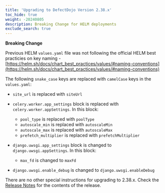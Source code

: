 ```yaml
---
title: 'Upgrading to DefectDojo Version 2.38.x'
toc_hide: true
weight: -20240805
description: Breaking Change for HELM deployments
exclude_search: true
---
```


**Breaking Change**

Previous HELM `values.yaml` file was not following the official HELM best practicies on key naming - [https://helm.sh/docs/chart_best_practices/values/#naming-conventions](https://helm.sh/docs/chart_best_practices/values/#naming-conventions)

The following `snake_case` keys are replaced with `camelCase` keys in the `values.yaml`:

- `site_url` is replaced with `siteUrl`
- `celery.worker.app_settings` block is replaced with `celery.worker.appSettings`. In this block:

  - `pool_type` is replaced with `poolType`
  - `autoscale_min` is replaced with `autoscaleMin`
  - `autoscale_max` is replaced with `autoscaleMax`
  - `prefetch_multiplier` is replaced with `prefetchMultiplier`

- `django.uwsgi.app_settings` block is changed to `django.uwsgi.appSettings`. In this block:

  - `max_fd` is changed to `maxFd`

- `django.uwsgi.enable_debug` is changed to `django.uwsgi.enableDebug`

There are no other special instructions for upgrading to 2.38.x. Check the [Release Notes](https://github.com/DefectDojo/django-DefectDojo/releases/tag/2.38.0) for the contents of the release.
